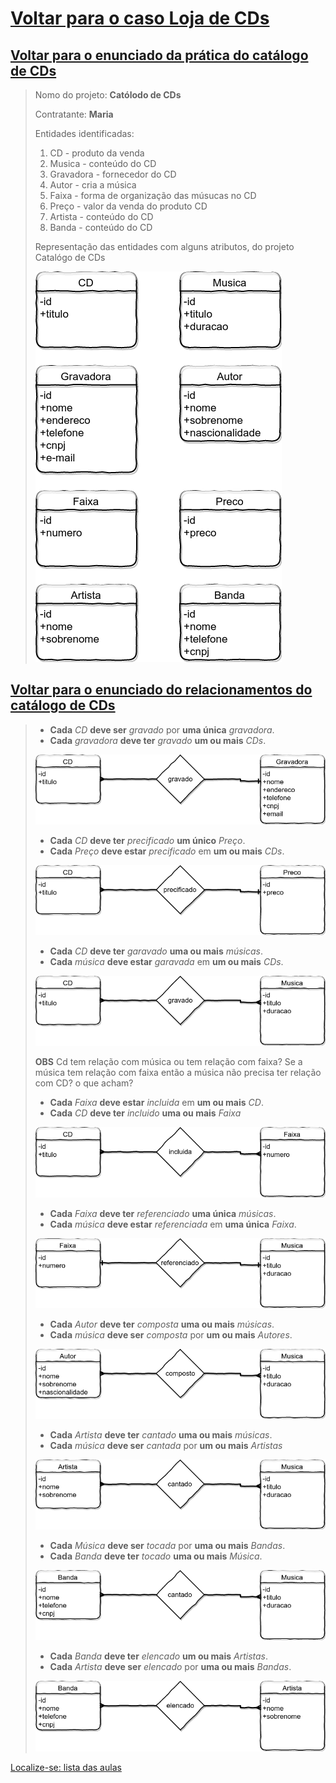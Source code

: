 # [Voltar para o caso Loja de CDs](https://github.com/tmenegaz/db_dendezeiros/blob/master/assunto/ansRequisitos.md#loja-de-cds)

## [Voltar para o enunciado da prática do catálogo de CDs](https://github.com/tmenegaz/db_dendezeiros/blob/master/assunto/ansRequisitos.md#pratique)

> Nomo do projeto: **Católodo de CDs**
>
> Contratante: **Maria**
>
> Entidades identificadas:
>
> 1. CD - produto da venda
> 2. Musica - conteúdo do CD
> 3. Gravadora - fornecedor do CD
> 4. Autor - cria a música
> 5. Faixa - forma de organização das músucas no CD
> 6. Preço - valor da venda do produto CD
> 7. Artista - conteúdo do CD
> 8. Banda - conteúdo do CD
>
> Representação das entidades com alguns atributos, do projeto Catalógo de CDs
>
> ![diagrama do catálogo de CDs com alguns atributos](img/entidadesProjetoCatCDs.png "Diagrama do catálogo de CDs")
> 

## [Voltar para o enunciado do relacionamentos do catálogo de CDs](https://github.com/tmenegaz/db_dendezeiros/blob/master/assunto/ansRequisitos.md#relacionamento)

> - **Cada** *CD* **deve ser** *gravado* por **uma única** *gravadora*.
> - **Cada** *gravadora* **deve ter** *gravado* **um ou mais** *CDs*.
>
> ![cd_x_gravadora](img/cd_x_gravadora.png "cd_x_gravadora")
> 
> - **Cada** *CD* **deve ter** *precificado* **um único** *Preço*.
> - **Cada** *Preço* **deve estar** *precificado* em **um ou mais** *CDs*.
>
> ![cd_x_preco](img/cd_x_preco.png "cd_x_preco")
> 
> - **Cada** *CD* **deve ter** *garavado* **uma ou mais** *músicas*.
> - **Cada** *música* **deve estar** *garavada* em **um ou mais** *CDs*.
> 
> ![cd_x_musica](img/cd_x_musica.png "cd_x_musica")
>
> **OBS**
> Cd tem relação com música ou tem relação  com faixa?
> Se a música tem relação com faixa então a música não precisa ter relação com CD?
> o que acham?
> 
> - **Cada** *Faixa* **deve estar** *incluida* em **um ou mais** *CD*.
> - **Cada** *CD* **deve ter** *incluido* **uma ou mais** *Faixa*
>
> ![cd_x_faixa](img/cd_x_faixa.png "cd_x_faixa")
>
> - **Cada** *Faixa* **deve ter** *referenciado* **uma única** *músicas*.
> - **Cada** *música* **deve estar** *referenciada* em **uma única** *Faixa*.
> 
> ![musica_x_faixa](img/musica_x_faixa.png "musica_x_faixa")
>
> - **Cada** *Autor* **deve ter** *composta* **uma ou mais** *músicas*.
> - **Cada** *música* **deve ser** *composta* por **um ou mais** *Autores*.
> 
> ![musica_x_autor](img/musica_x_autor.png "musica_x_autor")
>
> - **Cada** *Artista* **deve ter** *cantado* **uma ou mais** *músicas*.
> - **Cada** *música* **deve ser** *cantada* por **um ou mais** *Artistas*
> 
> ![musica_x_artista](img/musica_x_artista.png "musica_x_artista")
>
> - **Cada** *Música* **deve ser** *tocada* por **uma ou mais** *Bandas*.
> - **Cada** *Banda* **deve ter** *tocado* **uma ou mais** *Música*.
> 
> ![musica_x_banda](img/musica_x_banda.png "musica_x_banda")
>
> - **Cada** *Banda* **deve ter** *elencado* **um ou mais** *Artistas*.
> - **Cada** *Artista* **deve ser** *elencado* por **uma ou mais** *Bandas*.
> 
> ![artista_x_banda](img/artista_x_banda.png "artista_x_banda")
>


[Localize-se: lista das aulas](https://github.com/tmenegaz/db_dendezeiros/blob/master/assunto/lista.md#lista-de-aulas)